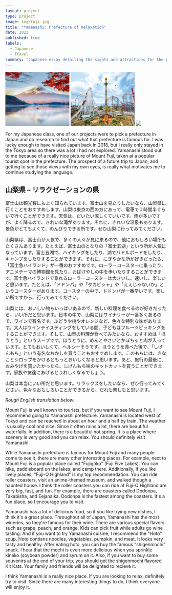 ```yaml
---
layout: project
type: project
image: img/fuji.jpg
title: "Yamanashi: Prefecture of Relaxation"
date: 2022
published: true
labels:
  - Japanese
  - Travel
summary: "Japanese essay detailing the sights and attractions for the prefecture of Yamanashi."
---
```


<div class="text-center p-4">
  <img width="200px" src="../img/fuji.jpg" class="img-thumbnail" >
  <img width="200px" src="../img/highland.jpg" class="img-thumbnail" >
  <img width="200px" src="../img/hoto.png" class="img-thumbnail" >
</div>

For my Japanese class, one of our projects were to pick a prefecture in Japan and do research to find out what that prefecture is famous for. I was lucky enough to have visited Japan back in 2018, but I really only stayed in the Tokyo area so there was a lot I had not explored. Yamanashi stood out to me because of a really nice picture of Mount Fuji, taken at a popular tourist spot in the prefecture. The prospect of a future trip to Japan, and getting to see those views with my own eyes, is really what motivates me to continue studying the language. 


## 山梨県  – リラクゼーションの県


富士山は観光客にもよく知られています。富士山を見たりしたいなら、山梨県に行くことをおすすめします。山梨は東京の西の方にあって、電車で１時間半ぐらいで行くことができます。天気は、だいたい涼しくていいです。雨が多いですが、よく降るので、きれいな滝があります。それに、きれいな温泉もあります。景色がとてもよくて、のんびりできる所です。ぜひ山梨に行ってみてください。

山梨県は、富士山が人気で、多くの人々が見に来るので、他におもしろい場所もたくさんあります。たとえば、富士山のとなりの「富士五湖」という所が人気になっています。富士五湖で、ハイキングをしたり、湖でパドルボードをしたり、キャンプをしたりすることができます。それに、にぎやかな所が好きだったら、「富士急ハイランド」が一番のおすすめです。ローラーコースターに乗ったり、アニメテーマの博物館を見たり、おばけやしの中を歩いたりすることができます。富士急ハイランドで乗れるローラーコースターは大きいし、速いし、楽しいと思います。たとえば、「ドドンパ」や「タカビシャ」や「ええじゃないか」というコースターがあります。コースターの中で、ドドンパが一番早いです。楽しい所ですから、行ってみてください。

山梨には、おいしい物もいっぱいあるので、新しい料理を食べるのが好きだったら、いい所だと思います。日本の中で、山梨にはワイナリーが一番多くあるので、ワインで有名です。ぶどうや桃やオレンジなど、色々な特別な味があります。大人はワインテイスティングをしている間、子どもはフルーツピッキングをすることができます。そして、山梨の料理が食べてみたいなら、おすすめは「ほうとう」というスープです。ほうとうに、めんとやさいとかぼちゃと肉が入っています。とてもおいしくて、ヘルシーそうです。ほうとうを食べた後で、「しげんもち」という有名なおかしを買うこともおすすめします。このもちには、きなことシロップをかけるともっとおいしくなると思います。あと、旅行の最後に、おみやげを買いたかったら、しげんもち味のキットカットを買うことができます。家族や友達にあげるとうれしくなるでしょう。

山梨は本当にいい所だと思います。リラックスをしたいなら、ぜひ行ってみてください。色々なおもしろいことができるから、だれも楽しむと思います。


*Rough English translation below:*


Mount Fuji is well known to tourists, but if you want to see Mount Fuji, I recommend going to Yamanashi prefecture. Yamanashi is located west of Tokyo and can be reached in about an hour and a half by train. The weather is usually cool and nice. Since it often rains a lot, there are beautiful waterfalls. In addition, there is a beautiful not spring. It is a place where scenery is very good and you can relax. You should definitely visit Yamanashi. 

While Yamanashi prefecture is famous for Mount Fuji and many people come to see it, there are many other interesting places. For example, next to Mount Fuji is a popular place called "Fujigoko" (Fuji Five Lakes). You can hike, paddleboard on the lakes, and camp there. Additionally, if you like lively places, "Fuji-Q Highland" is my top recommendation. You can ride roller coasters, visit an anime-themed museum, and walked though a haunted house. I think the roller coasters you can ride at Fuji-Q Highland are very big, fast, and fun. For example, there are coasters called Dodonpa, Takabisha, and Eejanaika. Dodonpa is the fastest among the coasters. It's a fun place, so I encourage you to visit.

Yamanashi has a lot of delicious food, so if you like trying new dishes, I think it's a great place. Throughout all of Japan, Yamanashi has the most wineries, so they're famous for their wine. There are various special flavors such as grape, peach, and orange. Kids can pick fruit while adults go wine tasting. And if you want to try Yamanashi cuisine, I recommend the "Hoto" soup. Hoto contians noodles, vegetables, pumpkin, and meat. It looks very tasty and healthy. After eating hoto, you can buy the famous "shigenmochi" snack. I hear that the mochi is even more delicious when you sprinkle kinako (soybean powder) and syrum on it. Also, if you want to buy some souvenirs at the end of your trip, you should get the shigenmochi flavored Kit Kats. Your family and friends will be delighted to recieve it. 

I think Yamanashi is a really nice place. If you are looking to relax, definitely try to visit. Since there are many interesting things to do, I think everyone will enjoy it. 



